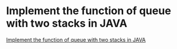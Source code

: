 # Implement the function of queue with two stacks in JAVA
[Implement the function of queue with two stacks in JAVA](https://aiwithcloud.com/2022/09/19/implement_the_function_of_queue_with_two_stacks_in_java/)